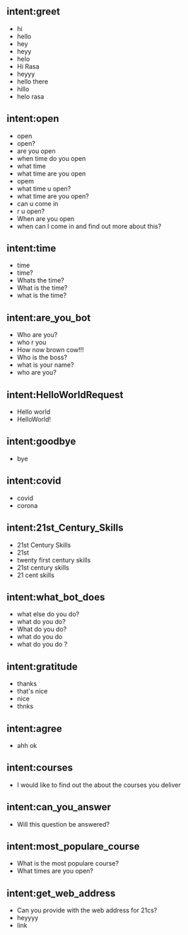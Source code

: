 ## intent:greet
- hi
- hello
- hey
- heyy
- helo
- Hi Rasa
- heyyy
- hello there
- hillo
- helo rasa

## intent:open
- open
- open?
- are you open
- when time do you open
- what time
- what time are you open
- opem
- what time u open?
- what time are you open?
- can u come in
- r u open?
- When are you open
- when can I come in and find out more about this?

## intent:time
- time
- time?
- Whats the time?
- What is the time?
- what is the time?

## intent:are_you_bot
- Who are you?
- who r you
- How now brown cow!!!
- Who is the boss?
- what is your name?
- who are you?

## intent:HelloWorldRequest
- Hello world
- HelloWorld!

## intent:goodbye
- bye

## intent:covid
- covid
- corona

## intent:21st_Century_Skills
- 21st Century Skills
- 21st
- twenty first century skills
- 21st century skills
- 21 cent skills

## intent:what_bot_does
- what else do you do?
- what do you do?
- What do you do?
- what do you do
- what do you do ?

## intent:gratitude
- thanks
- that's nice
- nice
- thnks

## intent:agree
- ahh ok

## intent:courses
- I would like to find out the about the courses you deliver

## intent:can_you_answer
- Will this question be answered?

## intent:most_populare_course
- What is the most populare course?
- What times are you open?

## intent:get_web_address
- Can you provide with the web address for 21cs?
- heyyyy
- link
